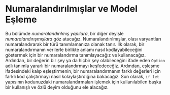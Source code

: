 # Numaralandırılmışlar ve Model Eşleme

Bu bölümde *numaralandırılmış yapılara*, bir diğer deyişle *numaralandırışmışlara* göz atacağız.
Numaralandırılmışlar, olası varyantları numaralandırarak bir türü tanımlamanıza olanak tanır. 
İlk olarak, bir numaralandırmanın verilerle birlikte anlamı nasıl kodlayabileceğini göstermek için bir numaralandırma tanımlayacağız ve kullanacağız. Ardından, bir değerin bir şey ya da hiçbir şey olabileceğini ifade eden `Option` adlı tanımla yararlı bir numaralandırmayı keşfedeceğiz. Ardından, eşleşme ifadesindeki kalıp eşleştirmenin, bir numaralandırmanın farklı değerleri için farklı kod çalıştırmayı nasıl kolaylaştırdığına bakacağız. Son olarak, `if let` yapısının kodunuzdaki numaralandırmaları işlemek için kullanılabilen başka bir kullanışlı ve özlü deyim olduğunu ele alacağız.
